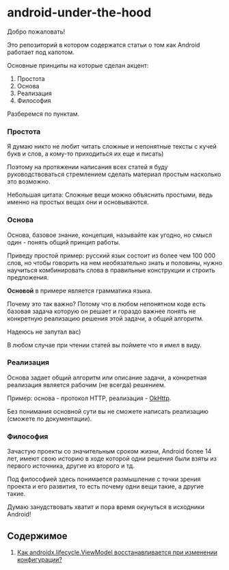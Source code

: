 # android-under-the-hood

Добро пожаловать!

Это репозиторий в котором содержатся статьи о том как Android работает под капотом.

Основные принципы на которые сделан акцент:

1) Простота
2) Основа
3) Реализация
4) Философия

Разберемся по пунктам.

### Простота

Я думаю никто не любит читать сложные и непонятные тексты с кучей букв и слов, а кому-то приходиться их еще и писать)

Поэтому на протяжении написания всех статей я буду руководствоваться стремлением сделать материал простым насколько это возможно.

Небольшая цитата: Сложные вещи можно объяснить простыми, ведь именно на простых вещах они и основываются.

### Основа

Основа, базовое знание, концепция, называйте как угодно, но смысл один - понять общий принцип работы.

Приведу простой пример: русский язык состоит из более чем 100 000 слов, но чтобы говорить на нем необязательно знать и половины, нужно научиться комбинировать слова в правильные конструкции и строить предложения. 

<b>Основой</b> в примере является грамматика языка.

Почему это так важно? Потому что в любом непонятном коде есть базовая задача которую он решает и гораздо важнее понять не конкретную реализацию решения этой задачи, а общий алгоритм.

Надеюсь не запутал вас) 

В любом случае при чтении статей вы поймете что я имел в виду.

### Реализация

Основа задает общий алгоритм или описание задачи, а конкретная реализация является рабочим (не всегда) решением.

Пример: основа - протокол HTTP, реализация - [OkHttp](https://github.com/square/okhttp).

Без понимания основной сути вы не сможете написать реализацию (сможете по документации).

### Философия

Зачастую проекты со значительным сроком жизни, Android более 14 лет, имеют свою историю в ходе которой одни решения были взяты из первого источника, другие из второго и тд.

Под философией здесь понимается размышление с точки зрения проекта и его развития, то есть почему одни вещи такие, а другие такие.

Думаю занудствовать хватит и пора время окунуться в исходники Android!

## Содержимое

1) [Как androidx.lifecycle.ViewModel восстанавливается при изменении конфигурации?](articles/how_viewmodels_are_restored.md)



